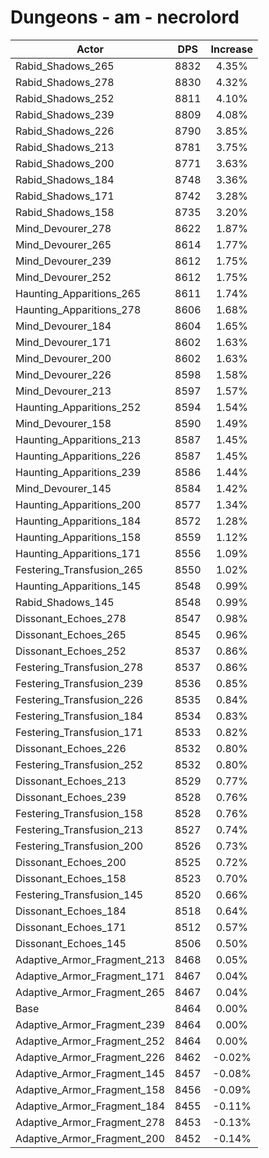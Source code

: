 # Dungeons - am - necrolord
| Actor | DPS | Increase |
|---|:---:|:---:|
|Rabid_Shadows_265|8832|4.35%|
|Rabid_Shadows_278|8830|4.32%|
|Rabid_Shadows_252|8811|4.10%|
|Rabid_Shadows_239|8809|4.08%|
|Rabid_Shadows_226|8790|3.85%|
|Rabid_Shadows_213|8781|3.75%|
|Rabid_Shadows_200|8771|3.63%|
|Rabid_Shadows_184|8748|3.36%|
|Rabid_Shadows_171|8742|3.28%|
|Rabid_Shadows_158|8735|3.20%|
|Mind_Devourer_278|8622|1.87%|
|Mind_Devourer_265|8614|1.77%|
|Mind_Devourer_239|8612|1.75%|
|Mind_Devourer_252|8612|1.75%|
|Haunting_Apparitions_265|8611|1.74%|
|Haunting_Apparitions_278|8606|1.68%|
|Mind_Devourer_184|8604|1.65%|
|Mind_Devourer_171|8602|1.63%|
|Mind_Devourer_200|8602|1.63%|
|Mind_Devourer_226|8598|1.58%|
|Mind_Devourer_213|8597|1.57%|
|Haunting_Apparitions_252|8594|1.54%|
|Mind_Devourer_158|8590|1.49%|
|Haunting_Apparitions_213|8587|1.45%|
|Haunting_Apparitions_226|8587|1.45%|
|Haunting_Apparitions_239|8586|1.44%|
|Mind_Devourer_145|8584|1.42%|
|Haunting_Apparitions_200|8577|1.34%|
|Haunting_Apparitions_184|8572|1.28%|
|Haunting_Apparitions_158|8559|1.12%|
|Haunting_Apparitions_171|8556|1.09%|
|Festering_Transfusion_265|8550|1.02%|
|Haunting_Apparitions_145|8548|0.99%|
|Rabid_Shadows_145|8548|0.99%|
|Dissonant_Echoes_278|8547|0.98%|
|Dissonant_Echoes_265|8545|0.96%|
|Dissonant_Echoes_252|8537|0.86%|
|Festering_Transfusion_278|8537|0.86%|
|Festering_Transfusion_239|8536|0.85%|
|Festering_Transfusion_226|8535|0.84%|
|Festering_Transfusion_184|8534|0.83%|
|Festering_Transfusion_171|8533|0.82%|
|Dissonant_Echoes_226|8532|0.80%|
|Festering_Transfusion_252|8532|0.80%|
|Dissonant_Echoes_213|8529|0.77%|
|Dissonant_Echoes_239|8528|0.76%|
|Festering_Transfusion_158|8528|0.76%|
|Festering_Transfusion_213|8527|0.74%|
|Festering_Transfusion_200|8526|0.73%|
|Dissonant_Echoes_200|8525|0.72%|
|Dissonant_Echoes_158|8523|0.70%|
|Festering_Transfusion_145|8520|0.66%|
|Dissonant_Echoes_184|8518|0.64%|
|Dissonant_Echoes_171|8512|0.57%|
|Dissonant_Echoes_145|8506|0.50%|
|Adaptive_Armor_Fragment_213|8468|0.05%|
|Adaptive_Armor_Fragment_171|8467|0.04%|
|Adaptive_Armor_Fragment_265|8467|0.04%|
|Base|8464|0.00%|
|Adaptive_Armor_Fragment_239|8464|0.00%|
|Adaptive_Armor_Fragment_252|8464|0.00%|
|Adaptive_Armor_Fragment_226|8462|-0.02%|
|Adaptive_Armor_Fragment_145|8457|-0.08%|
|Adaptive_Armor_Fragment_158|8456|-0.09%|
|Adaptive_Armor_Fragment_184|8455|-0.11%|
|Adaptive_Armor_Fragment_278|8453|-0.13%|
|Adaptive_Armor_Fragment_200|8452|-0.14%|
